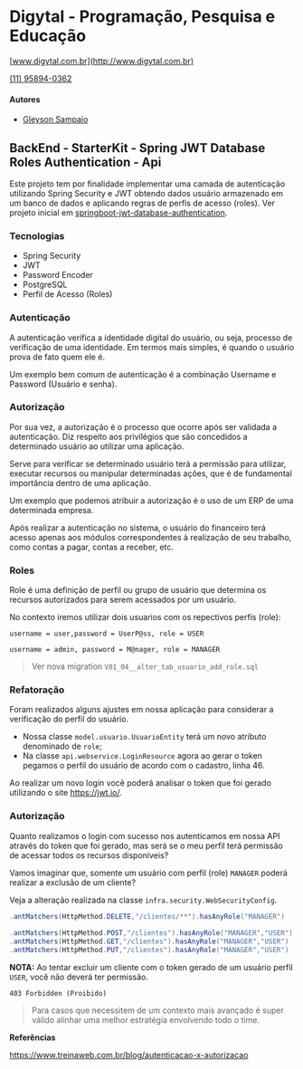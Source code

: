 # Digytal - Programação, Pesquisa e Educação
[www.digytal.com.br](http://www.digytal.com.br)

[(11) 95894-0362](https://api.whatsapp.com/send?phone=5511958940362)


#### Autores
- [Gleyson Sampaio](https://github.com/glysns)

## BackEnd - StarterKit - Spring JWT Database Roles Authentication - Api

Este projeto tem por finalidade implementar uma camada de autenticação utilizando Spring Security e JWT obtendo dados usuário armazenado em um banco de dados e aplicando regras de perfis de acesso (roles). Ver projeto inicial em [springboot-jwt-database-authentication](https://github.com/glysns/backend-stater-kit/tree/main/spring/springboot-jwt-database-authentication).

### Tecnologias

* Spring Security
* JWT
* Password Encoder
* PostgreSQL
* Perfil de Acesso (Roles)

### Autenticação

A autenticação verifica a identidade digital do usuário, ou seja, processo de verificação de uma identidade. Em termos mais simples, é quando o usuário prova de fato quem ele é.

Um exemplo bem comum de autenticação é a combinação Username e Password (Usuário e senha).

### Autorização

Por sua vez, a autorização é o processo que ocorre após ser validada a autenticação. Diz respeito aos privilégios que são concedidos a determinado usuário ao utilizar uma aplicação.

Serve para verificar se determinado usuário terá a permissão para utilizar, executar recursos ou manipular determinadas ações, que é de fundamental importância dentro de uma aplicação.

Um exemplo que podemos atribuir a autorização é o uso de um ERP de uma determinada empresa.

Após realizar a autenticação no sistema, o usuário do financeiro terá acesso apenas aos módulos correspondentes à realização de seu trabalho, como contas a pagar, contas a receber, etc.

### Roles

Role é uma definição de perfil ou grupo de usuário que determina os recursos autorizados para serem acessados por um usuário.

No contexto iremos utilizar dois usuarios com os repectivos perfís (role):

```
username = user,password = UserP@ss, role = USER

username = admin, password = M@nager, role = MANAGER
```

>Ver nova migration `V01_04__alter_tab_usuario_add_role.sql`

### Refatoração

Foram realizados alguns ajustes em nossa aplicação para considerar a verificação do perfil do usuário.

* Nossa classe `model.usuario.UsuarioEntity` terá um novo atributo denominado de `role`;
* Na classe `api.webservice.LoginResource` agora ao gerar o token pegamos o perfil do usuário de acordo com o cadastro, linha 46.

Ao realizar um novo login você poderá analisar o token que foi gerado utilizando o site https://jwt.io/.

### Autorização

Quanto realizamos o login com sucesso nos autenticamos em nossa API através do token que foi gerado, mas será se o meu perfil terá permissão de acessar todos os recursos disponíveis?

Vamos imaginar que, somente um usuário com perfil (role) `MANAGER` poderá realizar a exclusão de um cliente?

Veja a alteração realizada na classe `infra.security.WebSecurityConfig`.


```java
.antMatchers(HttpMethod.DELETE,"/clientes/**").hasAnyRole("MANAGER")
                
.antMatchers(HttpMethod.POST,"/clientes").hasAnyRole("MANAGER","USER")
.antMatchers(HttpMethod.GET,"/clientes").hasAnyRole("MANAGER","USER")
.antMatchers(HttpMethod.PUT,"/clientes").hasAnyRole("MANAGER","USER")
```

**NOTA:** Ao tentar excluir um cliente com o token gerado de um usuário perfil `USER`, você não deverá ter permissão.

```
403 Forbidden (Proibido) 
```

>Para casos que necessitem de um contexto mais avançado é super válido alinhar uma melhor estratégia envolvendo todo o time.

**Referências**

https://www.treinaweb.com.br/blog/autenticacao-x-autorizacao
